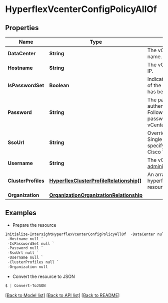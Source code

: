 # HyperflexVcenterConfigPolicyAllOf
## Properties

Name | Type | Description | Notes
------------ | ------------- | ------------- | -------------
**DataCenter** | **String** | The vCenter datacenter name. | [optional] 
**Hostname** | **String** | The vCenter server FQDN or IP. | [optional] 
**IsPasswordSet** | **Boolean** | Indicates whether the value of the &#39;password&#39; property has been set. | [optional] [readonly] 
**Password** | **String** | The password for authenticating with vCenter. Follow the corresponding password policy governed by vCenter. | [optional] 
**SsoUrl** | **String** | Overrides the default vCenter Single Sign-On URL. Do not specify unless instructed by Cisco TAC. | [optional] 
**Username** | **String** | The vCenter username (e.g. administrator@vsphere.local). | [optional] 
**ClusterProfiles** | [**HyperflexClusterProfileRelationship[]**](HyperflexClusterProfileRelationship.md) | An array of relationships to hyperflexClusterProfile resources. | [optional] 
**Organization** | [**OrganizationOrganizationRelationship**](OrganizationOrganizationRelationship.md) |  | [optional] 

## Examples

- Prepare the resource
```powershell
Initialize-IntersightHyperflexVcenterConfigPolicyAllOf  -DataCenter null `
 -Hostname null `
 -IsPasswordSet null `
 -Password null `
 -SsoUrl null `
 -Username null `
 -ClusterProfiles null `
 -Organization null
```

- Convert the resource to JSON
```powershell
$ | Convert-ToJSON
```

[[Back to Model list]](../README.md#documentation-for-models) [[Back to API list]](../README.md#documentation-for-api-endpoints) [[Back to README]](../README.md)

